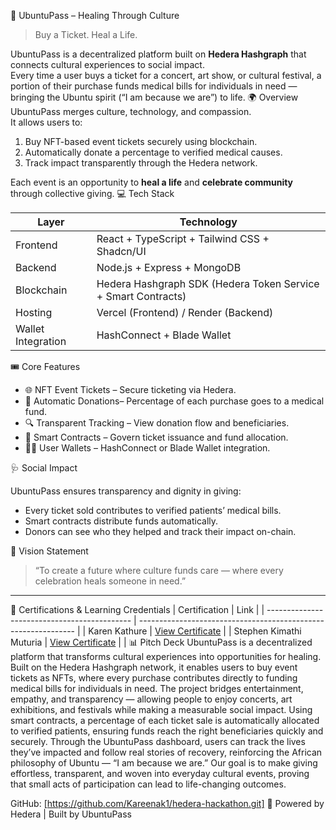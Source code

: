 
 🩵 UbuntuPass – Healing Through Culture
> Buy a Ticket. Heal a Life.

UbuntuPass is a decentralized platform built on **Hedera Hashgraph** that connects cultural experiences to social impact.  
Every time a user buys a ticket for a concert, art show, or cultural festival, a portion of their purchase funds medical bills for individuals in need — 
bringing the Ubuntu spirit (“I am because we are”) to life.
 🌍 Overview
UbuntuPass merges culture, technology, and compassion.  
It allows users to:
1. Buy NFT-based event tickets securely using blockchain.
2. Automatically donate a percentage to verified medical causes.
3. Track impact transparently through the Hedera network.

Each event is an opportunity to **heal a life** and **celebrate community** through collective giving.
💻 Tech Stack

| Layer | Technology |
|-------|-------------|
| Frontend | React + TypeScript + Tailwind CSS + Shadcn/UI |
| Backend | Node.js + Express + MongoDB |
| Blockchain | Hedera Hashgraph SDK (Hedera Token Service + Smart Contracts) |
| Hosting | Vercel (Frontend) / Render (Backend) |
| Wallet Integration | HashConnect + Blade Wallet |

🎟️ Core Features

* 🌐 NFT Event Tickets – Secure ticketing via Hedera.
* 💖 Automatic Donations– Percentage of each purchase goes to a medical fund.
* 🔍 Transparent Tracking – View donation flow and beneficiaries.
* 🧠 Smart Contracts – Govern ticket issuance and fund allocation.
* 🧍‍♂️ User Wallets – HashConnect or Blade Wallet integration.



 🩺 Social Impact

UbuntuPass ensures transparency and dignity in giving:

* Every ticket sold contributes to verified patients’ medical bills.
* Smart contracts distribute funds automatically.
* Donors can see who they helped and track their impact on-chain.


 🎯 Vision Statement

> “To create a future where culture funds care — where every celebration heals someone in need.”

---

🪪 Certifications & Learning Credentials
| Certification                                | Link                                                           |
| -------------------------------------------- | -------------------------------------------------------------- |
| Karen Kathure         | [View Certificate](https://certs.hashgraphdev.com/ac0340b3-11d6-4fca-b317-7f4cd6ba7a8d.pdf)                   |
| Stephen  Kimathi Muturia         |    [View Certificate](https://certs.hashgraphdev.com/d543fe50-08ec-49be-8808-016512866f9b.pdf)   |
| 
📊 Pitch Deck
UbuntuPass is a decentralized platform that transforms cultural experiences into opportunities for healing. Built on the Hedera Hashgraph network, it enables users to buy event tickets as NFTs, where every purchase contributes directly to funding medical bills for individuals in need. The project bridges entertainment, empathy, and transparency — allowing people to enjoy concerts, art exhibitions, and festivals while making a measurable social impact. Using smart contracts, a percentage of each ticket sale is automatically allocated to verified patients, ensuring funds reach the right beneficiaries quickly and securely. Through the UbuntuPass dashboard, users can track the lives they’ve impacted and follow real stories of recovery, reinforcing the African philosophy of Ubuntu — “I am because we are.” Our goal is to make giving effortless, transparent, and woven into everyday cultural events, proving that small acts of participation can lead to life-changing outcomes.

GitHub: [https://github.com/Kareenak1/hedera-hackathon.git] 
💙 Powered by Hedera | Built by UbuntuPass
